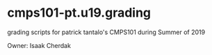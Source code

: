 # cmps101-pt.u19.grading
grading scripts for patrick tantalo's CMPS101 during Summer of 2019

Owner: Isaak Cherdak
